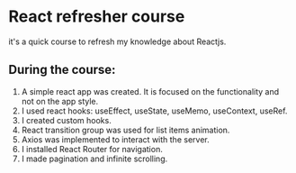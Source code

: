 # React refresher course

it's a quick course to refresh my knowledge about Reactjs.

## During the course:

1. A simple react app was created. It is focused on the functionality and not on the app style.
2. I used react hooks: useEffect, useState, useMemo, useContext, useRef.
3. I created custom hooks.
4. React transition group was used for list items animation.
5. Axios was implemented to interact with the server.
6. I installed React Router for navigation. 
7. I made pagination and infinite scrolling.